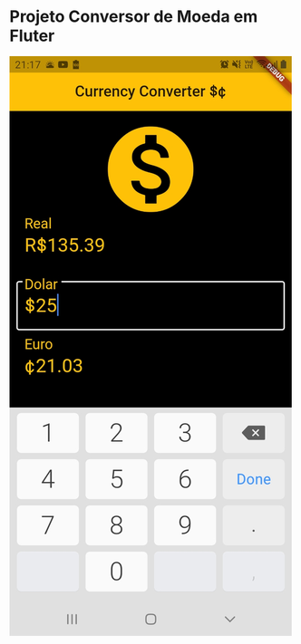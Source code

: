 # Projeto Conversor de Moeda em Fluter

![image](https://github.com/Jonas-Chaves/currencyConverter/blob/master/conversorMoeda.jpeg?raw=true)
